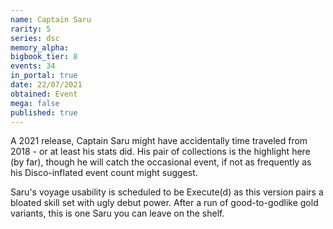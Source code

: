 ```yaml
---
name: Captain Saru
rarity: 5
series: dsc
memory_alpha:
bigbook_tier: 8
events: 34
in_portal: true
date: 22/07/2021
obtained: Event
mega: false
published: true
---
```


A 2021 release, Captain Saru might have accidentally time traveled from 2018 - or at least his stats did. His pair of collections is the highlight here (by far), though he will catch the occasional event, if not as frequently as his Disco-inflated event count might suggest.

Saru's voyage usability is scheduled to be Execute(d) as this version pairs a bloated skill set with ugly debut power. After a run of good-to-godlike gold variants, this is one Saru you can leave on the shelf.
